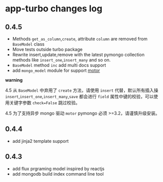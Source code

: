 app-turbo changes log
=====================

## 0.4.5

- Methods `get_as_column`,`create`, attribute `column` are removed from `BaseModel` class
- Move tests outside turbo package
- Rewrite insert,update,remove with the latest pymongo collection methods like `insert_one`,`insert_many` and so on.
- `BaseModel` method `inc` add multi docs support
- add `mongo_model` module for support [motor](http://motor.readthedocs.io/en/stable/)

**warning**

4.5 从 `BaseModel` 中弃用了 `create` 方法，请使用 `insert` 代替，默认所有插入操`insert`,`insert_one`,`insert_many`,`save` 都会进行 `field` 属性中键的校验，可以使用关键字参数 `check=False` 跳过校验。

4.5 为了支持异步 mongo 驱动 `motor` pymongo 必须 >=3.2，请谨慎升级安装。

## 0.4.4

- add jinja2 template support

## 0.4.3

- add flux prgraming model inspired by reactjs
- add mongodb build index command line tool
